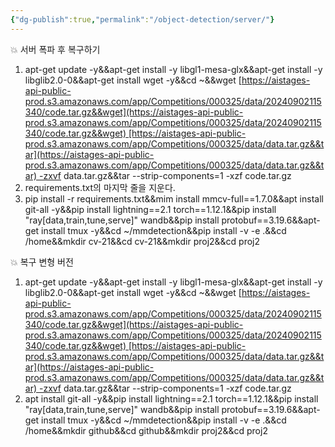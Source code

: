 ```yaml
---
{"dg-publish":true,"permalink":"/object-detection/server/"}
---
```


💥 서버 폭파 후 복구하기
1. apt-get update -y&&apt-get install -y libgl1-mesa-glx&&apt-get install -y libglib2.0-0&&apt-get install wget -y&&cd ~&&wget [https://aistages-api-public-prod.s3.amazonaws.com/app/Competitions/000325/data/20240902115340/code.tar.gz&&wget](https://aistages-api-public-prod.s3.amazonaws.com/app/Competitions/000325/data/20240902115340/code.tar.gz&&wget) [https://aistages-api-public-prod.s3.amazonaws.com/app/Competitions/000325/data/data.tar.gz&&tar](https://aistages-api-public-prod.s3.amazonaws.com/app/Competitions/000325/data/data.tar.gz&&tar) -zxvf data.tar.gz&&tar --strip-components=1 -xzf code.tar.gz
2. requirements.txt의 마지막 줄을 지운다.
3. pip install -r requirements.txt&&mim install mmcv-full==1.7.0&&apt install git-all -y&&pip install lightning==2.1 torch==1.12.1&&pip install "ray[data,train,tune,serve]" wandb&&pip install protobuf==3.19.6&&apt-get install tmux -y&&cd ~/mmdetection&&pip install -v -e .&&cd /home&&mkdir cv-21&&cd cv-21&&mkdir proj2&&cd proj2

💥 복구 변형 버전
1. apt-get update -y&&apt-get install -y libgl1-mesa-glx&&apt-get install -y libglib2.0-0&&apt-get install wget -y&&cd ~&&wget [https://aistages-api-public-prod.s3.amazonaws.com/app/Competitions/000325/data/20240902115340/code.tar.gz&&wget](https://aistages-api-public-prod.s3.amazonaws.com/app/Competitions/000325/data/20240902115340/code.tar.gz&&wget) [https://aistages-api-public-prod.s3.amazonaws.com/app/Competitions/000325/data/data.tar.gz&&tar](https://aistages-api-public-prod.s3.amazonaws.com/app/Competitions/000325/data/data.tar.gz&&tar) -zxvf data.tar.gz&&tar --strip-components=1 -xzf code.tar.gz
2. apt install git-all -y&&pip install lightning==2.1 torch==1.12.1&&pip install "ray[data,train,tune,serve]" wandb&&pip install protobuf==3.19.6&&apt-get install tmux -y&&cd ~/mmdetection&&pip install -v -e .&&cd /home&&mkdir github&&cd github&&mkdir proj2&&cd proj2 